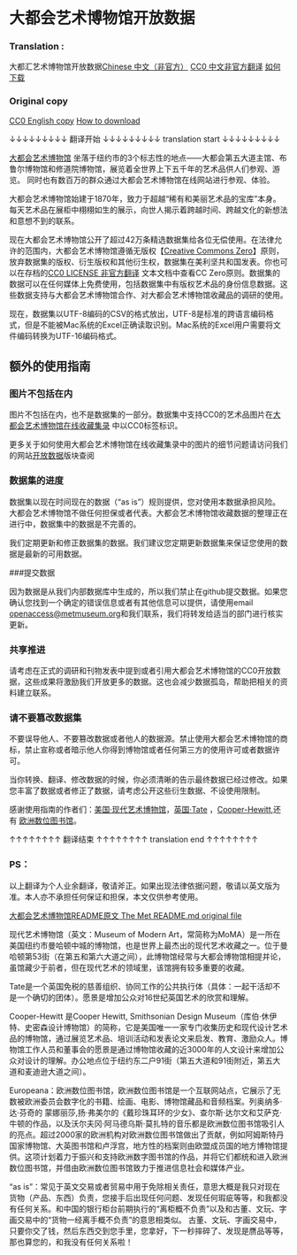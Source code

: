 大都会艺术博物馆开放数据
===================


### Translation :
 大都汇艺术博物馆开放数据[Chinese 中文（非官方）](https://github.com/xinyu3ru/openaccess/blob/master/locale/README_Zh-CN.md)    [CC0 中文非官方翻译](https://github.com/metmuseum/openaccess/blob/master/locale/CC0_LICENSE_Chinese)      [如何下载](https://github.com/metmuseum/openaccess/blob/master/how_to_download_data.md)
 
 
### Original copy
 [CC0 English copy](https://github.com/metmuseum/openaccess/blob/master/CC0_LICENSE_English)       [How to download](https://github.com/metmuseum/openaccess/blob/master/how_to_download_data.md)


↓↓↓↓↓↓↓↓↓     翻译开始      ↓↓↓↓↓↓↓↓↓     translation start      ↓↓↓↓↓↓↓↓↓
 
 
[大都会艺术博物馆](http://www.metmuseum.org) 坐落于纽约市的3个标志性的地点——大都会第五大道主馆、布鲁尔博物馆和修道院博物馆，展览着全世界上下五千年的艺术品供人们参观、游览。 同时也有数百万的群众通过大都会艺术博物馆在线网站进行参观、体验。
 
大都会艺术博物馆始建于1870年，致力于超越“稀有和美丽艺术品的宝库”本身。每天艺术品在展柜中栩栩如生的展示，向世人揭示着跨越时间、跨越文化的新想法和意想不到的联系。

现在大都会艺术博物馆公开了超过42万条精选数据集给各位无偿使用。在法律允许的范围内，大都会艺术博物馆遵循无版权【[Creative Commons Zero](https://creativecommons.org/publicdomain/zero/1.0/)】原则，放弃数据集的版权、衍生版权和其他衍生权，数据集在美利坚共和国发表。你也可以在存档的[CC0 LICENSE 非官方翻译](https://github.com/metmuseum/openaccess/blob/master/locale/CC0_LICENSE_Chinese) 文本文档中查看CC Zero原则。数据集的数据可以在任何媒体上免费使用，包括数据集中有版权艺术品的身份信息数据。这些数据支持与大都会艺术博物馆合作、对大都会艺术博物馆收藏品的调研的使用。
 
现在，数据集以UTF-8编码的CSV的格式放出，UTF-8是标准的跨语言编码格式，但是不能被Mac系统的Excel正确读取识别。Mac系统的Excel用户需要将文件编码转换为UTF-16编码格式。

## 额外的使用指南

### 图片不包括在内

图片不包括在内，也不是数据集的一部分。数据集中支持CC0的艺术品图片在[大都会艺术博物馆在线收藏集录](http://www.metmuseum.org/art/collection) 中以CC0标签标识。

 更多关于如何使用大都会艺术博物馆在线收藏集录中的图片的细节问题请访问我们的网站[开放数据](http://www.metmuseum.org/about-the-met/policies-and-documents/image-resources)版块查阅

### 数据集的进度

数据集以现在时间现在的数据（“as is”）规则提供，您对使用本数据承担风险。大都会艺术博物馆不做任何担保或者代表。大都会艺术博物馆收藏数据的整理正在进行中，数据集中的数据是不完善的。
 
我们定期更新和修正数据集的数据。我们建议您定期更新数据集来保证您使用的数据是最新的可用数据。

###提交数据

因为数据是从我们内部数据库中生成的，所以我们禁止在github提交数据。如果您确认您找到一个确定的错误信息或者有其他信息可以提供，请使用email  [openaccess@metmuseum.org](mailto:openaccess@metmuseum.org)和我们联系，我们将转发给适当的部门进行核实更新。
 
### 共享推进

请考虑在正式的调研和刊物发表中提到或者引用大都会艺术博物馆的CC0开放数据，这些成果将激励我们开放更多的数据。这也会减少数据孤岛，帮助把相关的资料建立联系。

### 请不要篡改数据集

不要误导他人、不要篡改数据或者他人的数据源。禁止使用大都会艺术博物馆的商标，禁止宣称或者暗示他人你得到博物馆或者任何第三方的使用许可或者数据许可。
 
当你转换、翻译、修改数据的时候，你必须清晰的告示最终数据已经过修改。如果您丰富了数据或者修正了数据，请考虑公开这些衍生数据、不设使用限制。
 
感谢使用指南的作者们：[美国·现代艺术博物馆](http://www.moma.org/)，[英国·Tate](http://www.tate.org.uk/) ，[Cooper-Hewitt](http://www.cooperhewitt.org/),还有 [欧洲数位图书馆](http://www.europeana.eu/)。


↑↑↑↑↑↑↑↑         翻译结束       ↑↑↑↑↑↑↑↑       translation end     ↑↑↑↑↑↑↑↑


### PS：
以上翻译为个人业余翻译，敬请斧正。如果出现法律依据问题，敬请以英文版为准。本人亦不承担任何保证和担保，本文仅供参考使用。

[大都会艺术博物馆README原文   The Met README.md original file](https://github.com/metmuseum/openaccess/blob/master/README.md)      


现代艺术博物馆（英文：Museum of Modern Art，常简称为MoMA）是一所在美国纽约市曼哈顿中城的博物馆，也是世界上最杰出的现代艺术收藏之一。位于曼哈顿第53街（在第五和第六大道之间），此博物馆经常与大都会博物馆相提并论，虽馆藏少于前者，但在现代艺术的领域里，该馆拥有较多重要的收藏。

Tate是一个英国免税的慈善组织、协同工作的公共执行体（具体：一起干活却不是一个确切的团体）。愿景是增加公众对16世纪英国艺术的欣赏和理解。

Cooper-Hewitt 是Cooper Hewitt, Smithsonian Design Museum（库伯·休伊特、史密森设计博物馆）的简称，它是美国唯一一家专门收集历史和现代设计艺术品的博物馆，通过展览艺术品、培训活动和发表论文来启发、教育、激励众人。博物馆工作人员和董事会的愿景是通过博物馆收藏的近3000年的人文设计来增加公众对设计的理解。办公地点位于纽约东二户91街（第五大道和91街附近，第五大道和麦迪逊大道之间）。

Europeana：欧洲数位图书馆，欧洲数位图书馆是一个互联网站点，它展示了无数被欧洲委员会数字化的书籍、绘画、电影、博物馆藏品和音频档案。列奥纳多·达·芬奇的 蒙娜丽莎,扬·弗美尔的《戴珍珠耳环的少女》、查尔斯·达尔文和艾萨克·牛顿的作品，以及沃尔夫冈·阿马德乌斯·莫扎特的音乐都是欧洲数位图书馆吸引人的亮点。超过2000家的欧洲机构对欧洲数位图书馆做出了贡献，例如阿姆斯特丹国家博物馆、大英图书馆和卢浮宫，地方性的档案则由欧盟成员国的地方博物馆提供。这项计划着力于振兴和支持欧洲数字图书馆的作品，并将它们都统和进入欧洲数位图书馆，并借由欧洲数位图书馆致力于推进信息社会和媒体产业。

“as is”：常见于英文交易或者贸易中用于免除相关责任，意思大概是我只对现在货物（产品、东西）负责，您接手后出现任何问题、发现任何瑕疵等等，和我都没有任何关系。和中国的银行柜台前期执行的“离柜概不负责”以及和古董、文玩、字画交易中的“货物一经离手概不负责”的意思相类似。 古董、文玩、字画交易中，只要你交了钱，然后东西交到您手里，您拿好，下一秒摔碎了、发现是赝品等等，那也算您的，和我没有任何关系啦！
